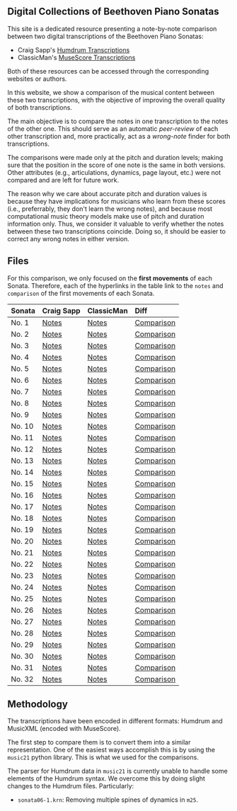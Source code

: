 ## Digital Collections of Beethoven Piano Sonatas

This site is a dedicated resource presenting a note-by-note comparison between two digital transcriptions of the Beethoven Piano Sonatas:

- Craig Sapp's [Humdrum Transcriptions](http://kern.humdrum.org/search?s=t&keyword=Beethoven)
- ClassicMan's [MuseScore Transcriptions](https://musescore.com/user/19710/sets/54311)

Both of these resources can be accessed through the corresponding websites or authors.

In this website, we show a comparison of the musical content between these two transcriptions, with the objective of improving the overall quality of both transcriptions.

The main objective is to compare the notes in one transcription to the notes of the other one. This should serve as an automatic *peer-review* of each other transcription and, more practically, act as a *wrong-note* finder for both transcriptions.

The comparisons were made only at the pitch and duration levels; making sure that the position in the score of one note is the same in both versions. Other attributes (e.g., articulations, dynamics, page layout, etc.) were not compared and are left for future work.

The reason why we care about accurate pitch and duration values is because they have implications for musicians who learn from these scores (i.e., preferrably, they don't learn the wrong notes), and because most computational music theory models make use of pitch and duration information only. Thus, we consider it valuable to verify whether the notes between these two transcriptions coincide. Doing so, it should be easier to correct any wrong notes in either version.

## Files

For this comparison, we only focused on the **first movements** of each Sonata. Therefore, each of the hyperlinks in the table link to the `notes` and `comparison` of the first movements of each Sonata.


| Sonata  | Craig Sapp                   | ClassicMan                         | Diff                               |
|:--------|:-----------------------------|:-----------------------------------|:-----------------------------------|
| No. 1   | [Notes](assets/1_sapp.txt)  | [Notes](assets/1_classicman.txt)  | [Comparison](assets/1_diff.html)  |
| No. 2   | [Notes](assets/2_sapp.txt)  | [Notes](assets/2_classicman.txt)  | [Comparison](assets/2_diff.html)  |
| No. 3   | [Notes](assets/3_sapp.txt)  | [Notes](assets/3_classicman.txt)  | [Comparison](assets/3_diff.html)  |
| No. 4   | [Notes](assets/4_sapp.txt)  | [Notes](assets/4_classicman.txt)  | [Comparison](assets/4_diff.html)  |
| No. 5   | [Notes](assets/5_sapp.txt)  | [Notes](assets/5_classicman.txt)  | [Comparison](assets/5_diff.html)  |
| No. 6   | [Notes](assets/6_sapp.txt)  | [Notes](assets/6_classicman.txt)  | [Comparison](assets/6_diff.html)  |
| No. 7   | [Notes](assets/7_sapp.txt)  | [Notes](assets/7_classicman.txt)  | [Comparison](assets/7_diff.html)  |
| No. 8   | [Notes](assets/8_sapp.txt)  | [Notes](assets/8_classicman.txt)  | [Comparison](assets/8_diff.html)  |
| No. 9   | [Notes](assets/9_sapp.txt)  | [Notes](assets/9_classicman.txt)  | [Comparison](assets/9_diff.html)  |
| No. 10  | [Notes](assets/10_sapp.txt) | [Notes](assets/10_classicman.txt) | [Comparison](assets/10_diff.html) |
| No. 11  | [Notes](assets/11_sapp.txt) | [Notes](assets/11_classicman.txt) | [Comparison](assets/11_diff.html) |
| No. 12  | [Notes](assets/12_sapp.txt) | [Notes](assets/12_classicman.txt) | [Comparison](assets/12_diff.html) |
| No. 13  | [Notes](assets/13_sapp.txt) | [Notes](assets/13_classicman.txt) | [Comparison](assets/13_diff.html) |
| No. 14  | [Notes](assets/14_sapp.txt) | [Notes](assets/14_classicman.txt) | [Comparison](assets/14_diff.html) |
| No. 15  | [Notes](assets/15_sapp.txt) | [Notes](assets/15_classicman.txt) | [Comparison](assets/15_diff.html) |
| No. 16  | [Notes](assets/16_sapp.txt) | [Notes](assets/16_classicman.txt) | [Comparison](assets/16_diff.html) |
| No. 17  | [Notes](assets/17_sapp.txt) | [Notes](assets/17_classicman.txt) | [Comparison](assets/17_diff.html) |
| No. 18  | [Notes](assets/18_sapp.txt) | [Notes](assets/18_classicman.txt) | [Comparison](assets/18_diff.html) |
| No. 19  | [Notes](assets/19_sapp.txt) | [Notes](assets/19_classicman.txt) | [Comparison](assets/19_diff.html) |
| No. 20  | [Notes](assets/20_sapp.txt) | [Notes](assets/20_classicman.txt) | [Comparison](assets/20_diff.html) |
| No. 21  | [Notes](assets/21_sapp.txt) | [Notes](assets/21_classicman.txt) | [Comparison](assets/21_diff.html) |
| No. 22  | [Notes](assets/22_sapp.txt) | [Notes](assets/22_classicman.txt) | [Comparison](assets/22_diff.html) |
| No. 23  | [Notes](assets/23_sapp.txt) | [Notes](assets/23_classicman.txt) | [Comparison](assets/23_diff.html) |
| No. 24  | [Notes](assets/24_sapp.txt) | [Notes](assets/24_classicman.txt) | [Comparison](assets/24_diff.html) |
| No. 25  | [Notes](assets/25_sapp.txt) | [Notes](assets/25_classicman.txt) | [Comparison](assets/25_diff.html) |
| No. 26  | [Notes](assets/26_sapp.txt) | [Notes](assets/26_classicman.txt) | [Comparison](assets/26_diff.html) |
| No. 27  | [Notes](assets/27_sapp.txt) | [Notes](assets/27_classicman.txt) | [Comparison](assets/27_diff.html) |
| No. 28  | [Notes](assets/28_sapp.txt) | [Notes](assets/28_classicman.txt) | [Comparison](assets/28_diff.html) |
| No. 29  | [Notes](assets/29_sapp.txt) | [Notes](assets/29_classicman.txt) | [Comparison](assets/29_diff.html) |
| No. 30  | [Notes](assets/30_sapp.txt) | [Notes](assets/30_classicman.txt) | [Comparison](assets/30_diff.html) |
| No. 31  | [Notes](assets/31_sapp.txt) | [Notes](assets/31_classicman.txt) | [Comparison](assets/31_diff.html) |
| No. 32  | [Notes](assets/32_sapp.txt) | [Notes](assets/32_classicman.txt) | [Comparison](assets/32_diff.html) |


## Methodology

The transcriptions have been encoded in different formats: Humdrum and MusicXML (encoded with MuseScore).

The first step to compare them is to convert them into a similar representation. One of the easiest ways accomplish this is by using the `music21` python library. This is what we used for the comparisons.

The parser for Humdrum data in `music21` is currently unable to handle some elements of the Humdrum syntax. We overcome this by doing slight changes to the Humdrum files. Particularly:

- `sonata06-1.krn`: Removing multiple spines of dynamics in `m25`.